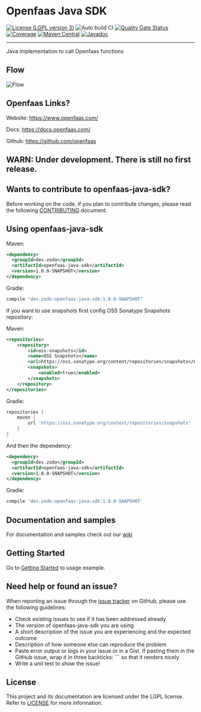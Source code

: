 Openfaas Java SDK
==========
[![License (LGPL version 3)](https://img.shields.io/badge/license-GNU%20LGPL%20version%203.0-blue.svg)](https://github.com/zodo-dev/openfaas-java-sdk/blob/develop/LICENCE)
![Auto build CI](https://github.com/zodo-dev/openfaas-java-sdk/workflows/Auto%20build%20CI/badge.svg)
[![Quality Gate Status](https://sonarcloud.io/api/project_badges/measure?project=zodo-dev%3Aopenfaas-java-sdk&metric=alert_status)](https://sonarcloud.io/dashboard?id=zodo-dev%3Aopenfaas-java-sdk)
[![Coverage](https://sonarcloud.io/api/project_badges/measure?project=zodo-dev%3Aopenfaas-java-sdk&metric=coverage)](https://sonarcloud.io/dashboard?id=zodo-dev%3Aopenfaas-java-sdk)
[![Maven Central](https://maven-badges.herokuapp.com/maven-central/dev.zodo/openfaas-java-sdk/badge.svg)](https://maven-badges.herokuapp.com/maven-central/dev.zodo/openfaas-java-sdk/)
[![Javadoc](http://www.javadoc.io/badge/dev.zodo/openfaas-java-sdk.svg)](http://www.javadoc.io/doc/dev.zodo/openfaas-java-sdk)

---
Java implementation to call Openfaas functions

Flow
---
![Flow](https://zodo-dev.github.io/openfaas-java-sdk/images/openfaas-java-sdk-flow.png)

Openfaas Links?
---
Website: https://www.openfaas.com/

Docs: https://docs.openfaas.com/

Github: https://github.com/openfaas

WARN: Under development. There is still no first release.
---

Wants to contribute to openfaas-java-sdk?
---
Before working on the code, if you plan to contribute changes, please read the following [CONTRIBUTING](CONTRIBUTING.md) document.

Using openfaas-java-sdk
---

Maven:

``` xml
<dependency>
  <groupId>dev.zodo</groupId>
  <artifactId>openfaas-java-sdk</artifactId>
  <version>1.0.0-SNAPSHOT</version>
</dependency>
```

Gradle:

```groovy
compile "dev.zodo:openfaas-java-sdk:1.0.0-SNAPSHOT"
```

If you want to use snapshots first config OSS Sonatype Snapshots repository:

Maven:

``` xml
<repositories>
    <repository>
        <id>oss-snapshots</id>
        <name>OSS Snapshots</name>
        <url>https://oss.sonatype.org/content/repositories/snapshots</url>
        <snapshots>
            <enabled>true</enabled>
        </snapshots>
    </repository>
</repositories>
```

Gradle:

```groovy
repositories {
    maven {
        url 'https://oss.sonatype.org/content/repositories/snapshots'
    }
}
```

And then the dependency:

``` xml
<dependency>
  <groupId>dev.zodo</groupId>
  <artifactId>openfaas-java-sdk</artifactId>
  <version>1.0.0-SNAPSHOT</version>
</dependency>
```

Gradle:

```groovy
compile 'dev.zodo:openfaas-java-sdk:1.0.0-SNAPSHOT'
```

Documentation and samples
---

For documentation and samples check out our [wiki](https://github.com/zodo-dev/openfaas-java-sdk/wiki)

Getting Started
---
Go to [Getting Started](https://zodo-dev.github.io/openfaas-java-sdk/getting-started.html)  to usage example.

Need help or found an issue?
---

When reporting an issue through the [issue tracker](https://github.com/zodo-dev/openfaas-java-sdk/issues?state=open)
on GitHub, please use the following guidelines:

* Check existing issues to see if it has been addressed already
* The version of openfaas-java-sdk you are using
* A short description of the issue you are experiencing and the expected outcome
* Description of how someone else can reproduce the problem
* Paste error output or logs in your issue or in a Gist. If pasting them in the GitHub issue, wrap 
it in three backticks: ```  so that it renders nicely
* Write a unit test to show the issue!

License
---

This project and its documentation are licensed under the LGPL license. Refer to [LICENSE](LICENSE) for more information.
